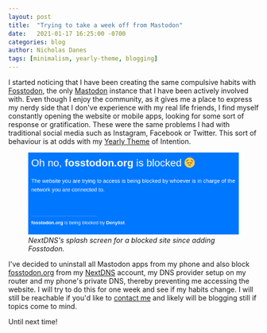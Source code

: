 ```yaml
---
layout: post
title:  "Trying to take a week off from Mastodon"
date:   2021-01-17 16:25:00 -0700
categories: blog
author: Nicholas Danes
tags: [minimalism, yearly-theme, blogging]
---
```


I started noticing that I have been creating the same compulsive habits with [Fosstodon](https://fosstodon.org), the only [Mastodon](https://joinmastodon.org) instance that I have been actively involved with. Even though I enjoy the community, as it gives me a place to express my nerdy side that I don've experience with my real life friends, I find myself constantly opening the website or mobile apps, looking for some sort of response or gratification. These were the same problems I had with traditional social media such as Instagram, Facebook or Twitter.
This sort of behaviour is at odds with my [Yearly Theme](/blog/2021/01/01/2021-resolutions.html) of Intention. 

<figure>
<img loading="lazy" src="/images/mastodon_break/nextdns.png">
<figcaption><i>NextDNS's splash screen for a blocked site since adding Fosstodon.</i></figcaption>
</figure>

I've decided to uninstall all Mastodon apps from my phone and also block [fosstodon.org](https://fosstodon.org) from my [NextDNS](https://nextdns.io) account, my DNS provider setup on my router and my phone's private DNS, thereby preventing me accessing the website. I will try to do this for one week and see if my habits change. I will still be reachable if you'd like to [contact me](/#contact) and likely will be blogging still if topics come to mind. 

Until next time!
